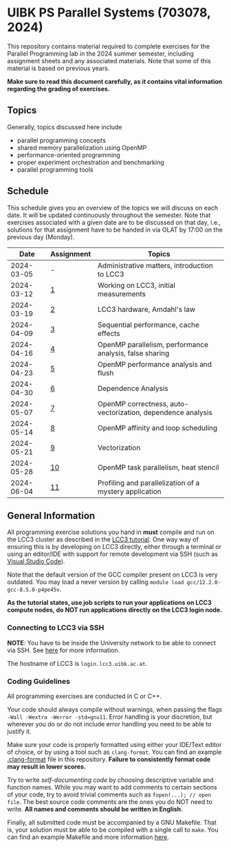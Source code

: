 # UIBK PS Parallel Systems (703078, 2024)

This repository contains material required to complete exercises for the
Parallel Programming lab in the 2024 summer semester, including assignment
sheets and any associated materials. Note that some of this material is based
on previous years.

**Make sure to read this document carefully, as it contains vital information
regarding the grading of exercises.**

## Topics

Generally, topics discussed here include

- parallel programming concepts
- shared memory parallelization using OpenMP
- performance-oriented programming
- proper experiment orchestration and benchmarking
- parallel programming tools

## Schedule

This schedule gives you an overview of the topics we will discuss on each date.
It will be updated continuously throughout the semester. Note that exercises
associated with a given date are to be discussed on that day, i.e., solutions
for that assignment have to be handed in via OLAT by 17:00 on the previous day
(Monday).

| Date       | Assignment | Topics                                                      |
| ---------- | ---------- | ----------------------------------------------------------- |
| 2024-03-05 | -          | Administrative matters, introduction to LCC3                |
| 2024-03-12 | [1](01)    | Working on LCC3, initial measurements                       |
| 2024-03-19 | [2](02)    | LCC3 hardware, Amdahl's law                                 |
| 2024-04-09 | [3](03)    | Sequential performance, cache effects                       |
| 2024-04-16 | [4](04)    | OpenMP parallelism, performance analysis, false sharing     |
| 2024-04-23 | [5](05)    | OpenMP performance analysis and flush                       |
| 2024-04-30 | [6](06)    | Dependence Analysis                                         |
| 2024-05-07 | [7](07)    | OpenMP correctness, auto-vectorization, dependence analysis |
| 2024-05-14 | [8](08)    | OpenMP affinity and loop scheduling                         |
| 2024-05-21 | [9](09)    | Vectorization                                               |
| 2024-05-28 | [10](10)   | OpenMP task parallelism, heat stencil                       |
| 2024-06-04 | [11](11)   | Profiling and parallelization of a mystery application      |

## General Information

All programming exercise solutions you hand in **must** compile and run on the
LCC3 cluster as described in the [LCC3 tutorial](lcc3_tutorial.md). One way
way of ensuring this is by developing on LCC3 directly, either through a
terminal or using an editor/IDE with support for remote development via SSH
(such as [Visual Studio Code](https://code.visualstudio.com/docs/remote/ssh)).

Note that the default version of the GCC compiler present on LCC3 is very
outdated. You may load a never version by calling `module load gcc/12.2.0-gcc-8.5.0-p4pe45v`.

**As the tutorial states, use job scripts to run your applications on LCC3
compute nodes, do NOT run applications directly on the LCC3 login node.**

### Connecting to LCC3 via SSH

**NOTE**: You have to be inside the University network to be able to connect via
SSH. See [here](https://www.uibk.ac.at/zid/netz-komm/vpn/) for more information.

The hostname of LCC3 is `login.lcc3.uibk.ac.at`.

### Coding Guidelines

All programming exercises are conducted in C or C++.

Your code should always compile without warnings, when passing the flags `-Wall
-Wextra -Werror -std=gnu11`. Error handling is your discretion, but wherever you
do or do not include error handling you need to be able to justify it.

Make sure your code is properly formatted using either your IDE/Text editor of
choice, or by using a tool such as `clang-format`. You can find an example
[.clang-format](.clang-format) file in this repository. **Failure to
consistently format code may result in lower scores.**

Try to write _self-documenting code_ by choosing descriptive variable and
function names. While you may want to add comments to certain sections of your
code, try to avoid trivial comments such as `fopen(...); // open file`. The best
source code comments are the ones you do NOT need to write. **All names and
comments should be written in English**.

Finally, all submitted code must be accompanied by a GNU Makefile. That is, your
solution must be able to be compiled with a single call to `make`. You can find
an example Makefile and more information [here](example_makefile).
